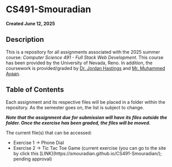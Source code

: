 # CS491-Smouradian
<b>Created June 12, 2025</b>

## Description
This is a repository for all assignments associated with the 2025 summer course: <i>Computer Science 491 - Full Stack Web Development</i>. This course has been provided by the University of Nevada, Reno. In addition, the coursework is provided/graded by <u>Dr. Jordan Hastings</u> and <u>Mr. Muhammed Ayaan</u>.

## Table of Contents
Each assignment and its respective files will be placed in a folder within the repository. As the semester goes on, the list is subject to change.

<b><i>Note that the assignment due for submission will have its files outside the folder. Once the exercise has been graded, the files will be moved.</b></i>

The current file(s) that can be accessed:
<ul>
    <li>Exercise 1 -> Phone Dial</li>
    <li>Exercise 2 -> Tic Tac Toe Game (current exercise (you can go to the site by click this [LINK](https://smouradian.github.io/CS491-Smouradian/); pending approval)</li>
</ul>